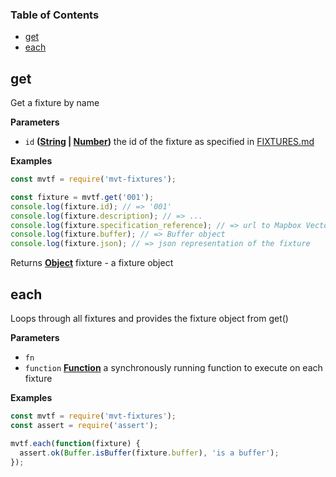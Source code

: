 <!-- Generated by documentation.js. Update this documentation by updating the source code. -->

### Table of Contents

-   [get][1]
-   [each][2]

## get

Get a fixture by name

**Parameters**

-   `id` **([String][3] \| [Number][4])** the id of the fixture as specified in [FIXTURES.md][5]

**Examples**

```javascript
const mvtf = require('mvt-fixtures');

const fixture = mvtf.get('001');
console.log(fixture.id); // => '001'
console.log(fixture.description); // => ...
console.log(fixture.specification_reference); // => url to Mapbox Vector Tile specification reference
console.log(fixture.buffer); // => Buffer object
console.log(fixture.json); // => json representation of the fixture
```

Returns **[Object][6]** fixture - a fixture object

## each

Loops through all fixtures and provides the fixture object from get()

**Parameters**

-   `fn`  
-   `function` **[Function][7]** a synchronously running function to execute on each fixture

**Examples**

```javascript
const mvtf = require('mvt-fixtures');
const assert = require('assert');

mvtf.each(function(fixture) {
  assert.ok(Buffer.isBuffer(fixture.buffer), 'is a buffer');
});
```

[1]: #get

[2]: #each

[3]: https://developer.mozilla.org/docs/Web/JavaScript/Reference/Global_Objects/String

[4]: https://developer.mozilla.org/docs/Web/JavaScript/Reference/Global_Objects/Number

[5]: FIXTURES.md

[6]: https://developer.mozilla.org/docs/Web/JavaScript/Reference/Global_Objects/Object

[7]: https://developer.mozilla.org/docs/Web/JavaScript/Reference/Statements/function
